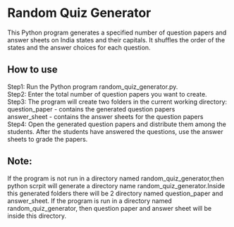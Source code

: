 <h1>Random Quiz Generator</h1>
This Python program generates a specified number of question papers and answer sheets on India states and their capitals. It shuffles the order of the states and the answer choices for each question.

<h2>How to use</h2>
Step1:  Run the Python program random_quiz_generator.py.<br>
Step2:  Enter the total number of question papers you want to create.<br>
Step3:  The program will create two folders in the current working directory:<br>
question_paper - contains the generated question papers<br>
answer_sheet - contains the answer sheets for the question papers<br>
Step4:  Open the generated question papers and distribute them among the students.
After the students have answered the questions, use the answer sheets to grade the papers.
<h2>Note:</h2> 
If the program is not run in a directory named random_quiz_generator,then python scrpit will generate a directory name random_quiz_generator.Inside this  generated folders there will be 2 directory named question_paper and answer_sheet. If the program is run in a directory named random_quiz_generator, then question paper and answer sheet will be inside this directory.
